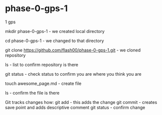 # phase-0-gps-1
1 gps


mkdir phase-0-gps-1  - we created local directory

cd phase-0-gps-1 - we changed to that directory

git clone https://github.com/flash00/phase-0-gps-1.git - we cloned repository

ls - list to confirm repository is there

git status - check status to confirm you are where you think you are

touch awesome_page.md - create file

ls - confirm the file is there

Git tracks changes how:
git add - this adds the change
git commit - creates save point and adds descriptive comment
git status - confirm change
